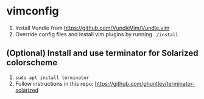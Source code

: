 # vimconfig

1. Install Vundle from https://github.com/VundleVim/Vundle.vim
2. Override config files and install vim plugins by running `./install`

## (Optional) Install and use terminator for Solarized colorscheme

1. `sudo apt install terminator`
2. Follow instructions in this repo: https://github.com/ghuntley/terminator-solarized
